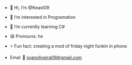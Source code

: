 - 👋 Hi, I’m @Keast09
- 👀 I’m interested in Programation
- 🌱 I’m currently learning C#
- 😄 Pronouns: he
- ⚡ Fun fact: creating a mod of friday night funkin in phone

- Emal: 📧
syanoliveira09@gmail.com
